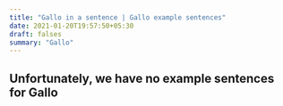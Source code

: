 ```yaml
---
title: "Gallo in a sentence | Gallo example sentences"
date: 2021-01-20T19:57:50+05:30
draft: falses
summary: "Gallo"
---
```

## Unfortunately, we have no example sentences for Gallo                 
